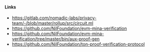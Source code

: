 #### Links  
- https://gitlab.com/nomadic-labs/privacy-team/-/blob/master/rollup/src/circuit.ml  
- https://github.com/NilFoundation/evm-mina-verification  
- https://github.com/NilFoundation/evm-mina-verification/tree/master/bin/aux-proof-gen  
- https://github.com/NilFoundation/ton-proof-verification-protocol  
  
  
  
  
  
  